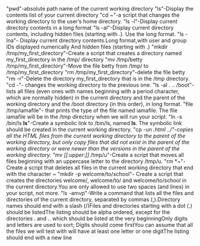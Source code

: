 "pwd"-absolute path name of the current working directory
"ls"-Display the contents list of your current directory
"cd ~"-a script that changes the working directory to the user’s home directory.
"ls -l"-Display current directory contents in a long format
"ls -al"-Display current directory contents, including hidden files (starting with .). Use the long format.
"ls -lna"- Display current directory contents.Long format,with user and group IDs displayed numerically And hidden files (starting with .)
"mkdir /tmp/my_first_directory"-Create a script that creates a directory named my_first_directory in the /tmp/ directory
"mv /tmp/betty /tmp/my_first_directory"-Move the file betty from /tmp/ to /tmp/my_first_directory
"rm /tmp/my_first_directory"-delete the file betty
"rm -r"-Delete the directory my_first_directory that is in the /tmp directory.
"cd -"-  changes the working directory to the previous one.
"ls -al . .. /boot"-lists all files (even ones with names beginning with a period character, which are normally hidden) in the current directory and the parent of the working directory and the /boot directory (in this order), in long format.
"file /tmp/iamafile"- that prints the type of the file named iamafile. The file iamafile will be in the /tmp directory when we will run your script.
"ln -s /bin/ls __ls__"-Create a symbolic link to /bin/ls, named __ls__. The symbolic link should be created in the current working directory.
"cp -un *.html ../"-copies all the HTML files from the current working directory to the parent of the working directory, but only copy files that did not exist in the parent of the working directory or were newer than the versions in the parent of the working directory.
"mv [[:upper:]]* /tmp/u"-Create a script that moves all files beginning with an uppercase letter to the directory /tmp/u.
"rm *~"-Create a script that deletes all files in the current working directory that end with the character ~
"mkdir -p welcome/to/school"- Create a script that creates the directories welcome/, welcome/to/ and welcome/to/school in the current directory.You are only allowed to use two spaces (and lines) in your script, not more.
"ls -amvp"-Write a command that lists all the files and directories of the current directory, separated by commas (,).Directory names should end with a slash (/)Files and directories starting with a dot (.) should be listedThe listing should be alpha ordered, except for the directories . and .. which should be listed at the very beginningOnly digits and letters are used to sort; Digits should come firstYou can assume that all the files we will test with will have at least one letter or one digitThe listing should end with a new line
